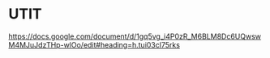 # UTIT
https://docs.google.com/document/d/1gq5vg_i4P0zR_M6BLM8Dc6UQwswM4MJuJdzTHp-wlOo/edit#heading=h.tui03cl75rks
